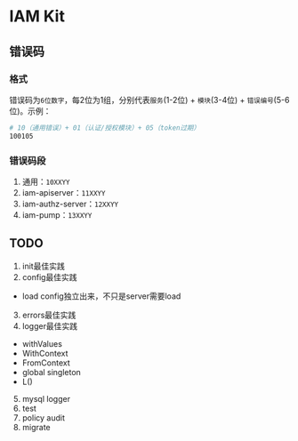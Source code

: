 # IAM Kit

## 错误码

### 格式

错误码为`6位数字`，每2位为1组，分别代表`服务`(1-2位) + `模块`(3-4位) + `错误编号`(5-6位)。示例：

```sh
# 10（通用错误）+ 01（认证/授权模块）+ 05（token过期）
100105
```

### 错误码段

1. 通用：`10XXYY`
2. iam-apiserver：`11XXYY`
3. iam-authz-server：`12XXYY`
4. iam-pump：`13XXYY`

## TODO

1. init最佳实践
2. config最佳实践
  - load config独立出来，不只是server需要load
3. errors最佳实践
4. logger最佳实践
  - withValues
  - WithContext
  - FromContext
  - global singleton
  - L()
5. mysql logger
6. test
7. policy audit
8. migrate
